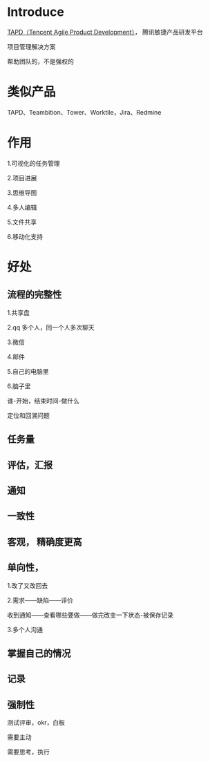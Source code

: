 # Introduce

[TAPD（Tencent Agile Product Development）](https://www.tapd.cn)，
腾讯敏捷产品研发平台

项目管理解决方案

帮助团队的，不是强权的

# 类似产品

TAPD、Teambition、Tower、Worktile，Jira、Redmine

# 作用

1.可视化的任务管理

2.项目进展

3.思维导图

4.多人编辑

5.文件共享

6.移动化支持


# 好处


## 流程的完整性

1.共享盘

2.qq 多个人，同一个人多次聊天

3.微信

4.邮件

5.自己的电脑里

6.脑子里


谁-开始，结束时间-做什么

定位和回溯问题


## 任务量

## 评估，汇报

## 通知

## 一致性

## 客观， 精确度更高

## 单向性，

1.改了又改回去

2.需求——缺陷——评价

收到通知——查看哪些要做——做完改变一下状态-被保存记录

3.多个人沟通


## 掌握自己的情况

## 记录

## 强制性

测试评审，okr，白板

需要主动

需要思考，执行

